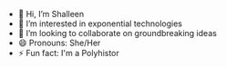 - 👋 Hi, I’m Shalleen
- 👀 I’m interested in exponential technologies
- 💞️ I’m looking to collaborate on groundbreaking ideas
- 😄 Pronouns: She/Her
- ⚡ Fun fact: I'm a Polyhistor

<!---
ShalleenHappuch/ShalleenHappuch is a ✨ special ✨ repository because its `README.md` (this file) appears on your GitHub profile.
You can click the Preview link to take a look at your changes.
--->
